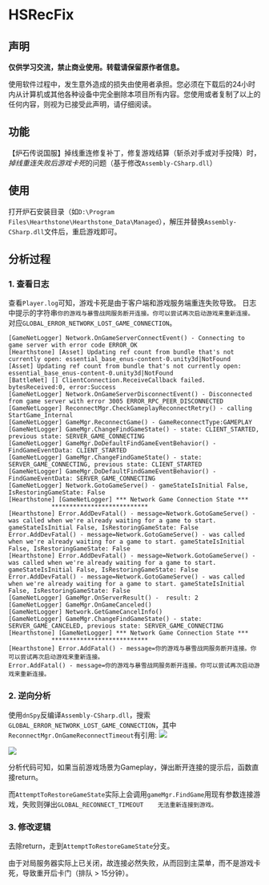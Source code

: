 # HSRecFix

## 声明
**仅供学习交流，禁止商业使用。转载请保留原作者信息。**

使用软件过程中，发生意外造成的损失由使用者承担。您必须在下载后的24小时内从计算机或其他各种设备中完全删除本项目所有内容。您使用或者复制了以上的任何内容，则视为已接受此声明，请仔细阅读。

## 功能
【炉石传说国服】掉线重连修复补丁，修复游戏结算（斩杀对手或对手投降）时，*掉线重连失败后游戏卡死*的问题（基于修改`Assembly-CSharp.dll`）

## 使用
打开炉石安装目录（如`D:\Program Files\Hearthstone\Hearthstone_Data\Managed`），解压并替换`Assembly-CSharp.dll`文件后，重启游戏即可。


## 分析过程
### 1. 查看日志
查看`Player.log`可知，游戏卡死是由于客户端和游戏服务端重连失败导致。
日志中提示的字符串`你的游戏与暴雪战网服务断开连接。你可以尝试再次启动游戏来重新连接。`对应`GLOBAL_ERROR_NETWORK_LOST_GAME_CONNECTION`。

```
[GameNetLogger] Network.OnGameServerConnectEvent() - Connecting to game server with error code ERROR_OK
[Hearthstone] [Asset] Updating ref count from bundle that's not currently open: essential_base_enus-content-0.unity3d|NotFound
[Asset] Updating ref count from bundle that's not currently open: essential_base_enus-content-0.unity3d|NotFound
[BattleNet] [] ClientConnection.ReceiveCallback failed. bytesReceived:0, error:Success
[GameNetLogger] Network.OnGameServerDisconnectEvent() - Disconnected from game server with error 3005 ERROR_RPC_PEER_DISCONNECTED
[GameNetLogger] ReconnectMgr.CheckGameplayReconnectRetry() - calling StartGame_Internal
[GameNetLogger] GameMgr.ReconnectGame() - GameReconnectType:GAMEPLAY
[GameNetLogger] GameMgr.ChangeFindGameState() - state: CLIENT_STARTED, previous state: SERVER_GAME_CONNECTING
[GameNetLogger] GameMgr.DoDefaultFindGameEventBehavior() -  FindGameEventData: CLIENT_STARTED
[GameNetLogger] GameMgr.ChangeFindGameState() - state: SERVER_GAME_CONNECTING, previous state: CLIENT_STARTED
[GameNetLogger] GameMgr.DoDefaultFindGameEventBehavior() -  FindGameEventData: SERVER_GAME_CONNECTING
[GameNetLogger] Network.GotoGameServe() - gameStateIsInitial False, IsRestoringGameState: False
[Hearthstone] [GameNetLogger] *** Network Game Connection State ***  
            ***************************
[Hearthstone] Error.AddDevFatal() - message=Network.GotoGameServe() - was called when we're already waiting for a game to start. gameStateIsInitial False, IsRestoringGameState: False
Error.AddDevFatal() - message=Network.GotoGameServe() - was called when we're already waiting for a game to start. gameStateIsInitial False, IsRestoringGameState: False
[Hearthstone] Error.AddDevFatal() - message=Network.GotoGameServe() - was called when we're already waiting for a game to start. gameStateIsInitial False, IsRestoringGameState: False
Error.AddDevFatal() - message=Network.GotoGameServe() - was called when we're already waiting for a game to start. gameStateIsInitial False, IsRestoringGameState: False
[GameNetLogger] GameMgr.OnServerResult() -  result: 2
[GameNetLogger] GameMgr.OnGameCanceled()
[GameNetLogger] Network.GetGameCancelInfo()
[GameNetLogger] GameMgr.ChangeFindGameState() - state: SERVER_GAME_CANCELED, previous state: SERVER_GAME_CONNECTING
[Hearthstone] [GameNetLogger] *** Network Game Connection State ***  
            ***************************
[Hearthstone] Error.AddFatal() - message=你的游戏与暴雪战网服务断开连接。你可以尝试再次启动游戏来重新连接。
Error.AddFatal() - message=你的游戏与暴雪战网服务断开连接。你可以尝试再次启动游戏来重新连接。
```
### 2. 逆向分析
使用`dnSpy`反编译`Assembly-CSharp.dll`，搜索`GLOBAL_ERROR_NETWORK_LOST_GAME_CONNECTION`，其中`ReconnectMgr.OnGameReconnectTimeout`有引用:
![](https://xhy-1252675344.cos.ap-beijing.myqcloud.com/imgs/hsfix-1.png)

![](https://xhy-1252675344.cos.ap-beijing.myqcloud.com/imgs/hsfix-2.png)

分析代码可知，如果当前游戏场景为Gameplay，弹出断开连接的提示后，函数直接return。

而`AttemptToRestoreGameState`实际上会调用`gameMgr.FindGame`用现有参数连接游戏，失败则弹出`GLOBAL_RECONNECT_TIMEOUT	无法重新连接到游戏。`	

### 3. 修改逻辑
去除return，走到`AttemptToRestoreGameState`分支。

由于对局服务器实际上已关闭，故连接必然失败，从而回到主菜单，而不是游戏卡死，导致重开后卡门（排队 > 15分钟）。

